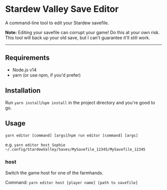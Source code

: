 # Stardew Valley Save Editor

A command-line tool to edit your Stardew savefile.

**Note:** Editing your savefile can corrupt your game! Do this at your own risk. This tool will back up your old save, but I can't guarantee it'll still work.

---
## Requirements
* Node.js v14
* yarn (or use npm, if you'd prefer)
  
## Installation
Run `yarn install`/`npm install` in the project directory and you're good to go.

## Usage
`yarn editor [command] [args]`/`npm run editor [command] [args]`

e.g. `yarn editor host Sophie ~/.config/StardewValley/Saves/MySavefile_12345/MySavefile_12345`

### host
Switch the game host for one of the farmhands.
 
Command: `yarn editor host [player name] [path to savefile]`





